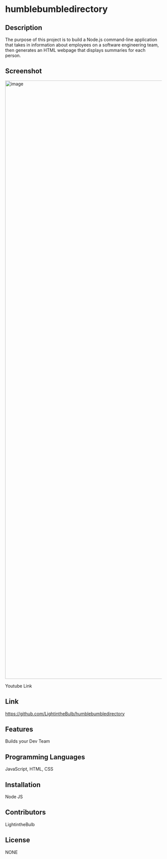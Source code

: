 # humblebumbledirectory


## Description

The purpose of this project is to build a Node.js command-line application that takes in information about employees on a software engineering team, then generates an HTML webpage that displays summaries for each person. 

## Screenshot

<img width="1918" alt="image" src="https://user-images.githubusercontent.com/96213325/203466764-c60ebc56-d333-49cf-bb34-0fdaf69190eb.png">

Youtube Link


## Link
https://github.com/LightintheBulb/humblebumbledirectory

## Features
Builds your Dev Team

## Programming Languages
JavaScript, HTML, CSS

## Installation
Node JS

## Contributors
LightintheBulb

## License
NONE



